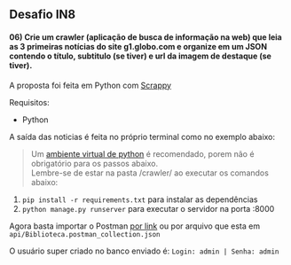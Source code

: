 ## Desafio IN8 
#### 06) Crie um crawler (aplicação de busca de informação na web) que leia as 3 primeiras notícias do site g1.globo.com e organize em um JSON contendo o título, subtitulo (se tiver) e url da imagem de destaque (se tiver).  

A proposta foi feita em Python com [Scrappy](https://scrapy.org/)   
  
Requisitos:  
 - Python  
   
A saída das noticias é feita no próprio terminal como no exemplo abaixo:
 

> Um [ambiente virtual de python](https://docs.python.org/3/library/venv.html) é recomendado, porem não é obrigatório para os passos abaixo.
> <br> Lembre-se de estar na pasta /crawler/ ao executar os comandos abaixo:

 1. `pip install -r requirements.txt`   para instalar as dependências 
 2. `python manage.py runserver` para executar o servidor na porta :8000

Agora basta importar o Postman [por link](phttps://www.getpostman.com/collections/ab77ab1737fcf5ec147e) ou por arquivo que esta em `api/Biblioteca.postman_collection.json`


O usuário super criado no banco enviado é: `Login: admin | Senha: admin`
